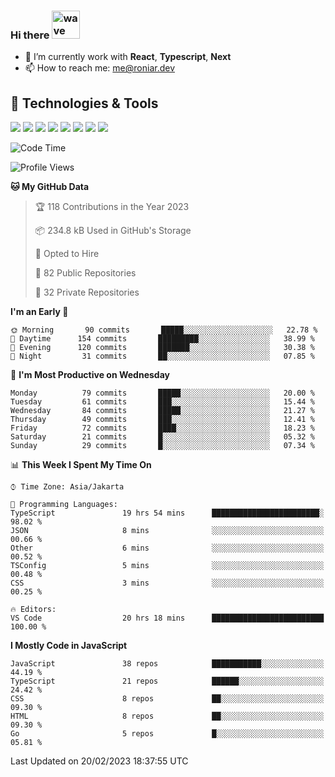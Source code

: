 ### Hi there <img src="https://i.ibb.co/q0Hx1KK/wave.gif" alt="wave" width="45px">

- 🌱 I’m currently work with **React**, **Typescript**, **Next**
- 📫 How to reach me: me@roniar.dev

## 🔧 Technologies & Tools

![](https://img.shields.io/badge/OS-Linux-informational?style=flat&logo=linux&logoColor=white&color=2bbc8a)
![](https://img.shields.io/badge/OS-Windows-informational?style=flat&logo=windows&logoColor=white&color=2bbc8a)
![](https://img.shields.io/badge/Code-JavaScript-informational?style=flat&logo=javascript&logoColor=white&color=2bbc8a)
![](https://img.shields.io/badge/Code-Golang-informational?style=flat&logo=go&logoColor=white&color=2bbc8a)
![](https://img.shields.io/badge/Code-React-informational?style=flat&logo=react&logoColor=white&color=2bbc8a)
![](https://img.shields.io/badge/Code-Next-informational?style=flat&logo=next.js&logoColor=white&color=2bbc8a)
![](https://img.shields.io/badge/Shell-Bash-informational?style=flat&logo=gnu-bash&logoColor=white&color=2bbc8a)
![](https://img.shields.io/badge/Tools-Docker-informational?style=flat&logo=docker&logoColor=white&color=2bbc8a)

<!--START_SECTION:waka-->
![Code Time](http://img.shields.io/badge/Code%20Time-1%2C010%20hrs%2022%20mins-blue)

![Profile Views](http://img.shields.io/badge/Profile%20Views-6-blue)

**🐱 My GitHub Data** 

> 🏆 118 Contributions in the Year 2023
 > 
> 📦 234.8 kB Used in GitHub's Storage 
 > 
> 💼 Opted to Hire
 > 
> 📜 82 Public Repositories 
 > 
> 🔑 32 Private Repositories  
 > 
**I'm an Early 🐤** 

```text
🌞 Morning       90 commits       █████░░░░░░░░░░░░░░░░░░░░   22.78 % 
🌆 Daytime      154 commits       █████████░░░░░░░░░░░░░░░░   38.99 % 
🌃 Evening      120 commits       ███████░░░░░░░░░░░░░░░░░░   30.38 % 
🌙 Night         31 commits       ██░░░░░░░░░░░░░░░░░░░░░░░   07.85 % 

```
📅 **I'm Most Productive on Wednesday** 

```text
Monday          79 commits       █████░░░░░░░░░░░░░░░░░░░░   20.00 % 
Tuesday         61 commits       ███░░░░░░░░░░░░░░░░░░░░░░   15.44 % 
Wednesday       84 commits       █████░░░░░░░░░░░░░░░░░░░░   21.27 % 
Thursday        49 commits       ███░░░░░░░░░░░░░░░░░░░░░░   12.41 % 
Friday          72 commits       ████░░░░░░░░░░░░░░░░░░░░░   18.23 % 
Saturday        21 commits       █░░░░░░░░░░░░░░░░░░░░░░░░   05.32 % 
Sunday          29 commits       █░░░░░░░░░░░░░░░░░░░░░░░░   07.34 % 

```


📊 **This Week I Spent My Time On** 

```text
⌚︎ Time Zone: Asia/Jakarta

💬 Programming Languages: 
TypeScript               19 hrs 54 mins      ████████████████████████░   98.02 % 
JSON                     8 mins              ░░░░░░░░░░░░░░░░░░░░░░░░░   00.66 % 
Other                    6 mins              ░░░░░░░░░░░░░░░░░░░░░░░░░   00.52 % 
TSConfig                 5 mins              ░░░░░░░░░░░░░░░░░░░░░░░░░   00.48 % 
CSS                      3 mins              ░░░░░░░░░░░░░░░░░░░░░░░░░   00.25 % 

🔥 Editors: 
VS Code                  20 hrs 18 mins      █████████████████████████   100.00 % 

```

**I Mostly Code in JavaScript** 

```text
JavaScript               38 repos            ███████████░░░░░░░░░░░░░░   44.19 % 
TypeScript               21 repos            ██████░░░░░░░░░░░░░░░░░░░   24.42 % 
CSS                      8 repos             ██░░░░░░░░░░░░░░░░░░░░░░░   09.30 % 
HTML                     8 repos             ██░░░░░░░░░░░░░░░░░░░░░░░   09.30 % 
Go                       5 repos             █░░░░░░░░░░░░░░░░░░░░░░░░   05.81 % 

```



 Last Updated on 20/02/2023 18:37:55 UTC
<!--END_SECTION:waka-->
